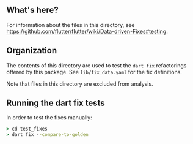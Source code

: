## What's here?

For information about the files in this directory, see
https://github.com/flutter/flutter/wiki/Data-driven-Fixes#testing.

## Organization

The contents of this directory are used to test the `dart fix` refactorings
offered by this package. See `lib/fix_data.yaml` for the fix definitions.

Note that files in this directory are excluded from analysis.

## Running the dart fix tests

In order to test the fixes manually:

```cmd
> cd test_fixes
> dart fix --compare-to-golden
```
